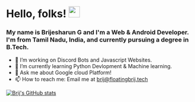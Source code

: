 
# Hello, folks! <img src="https://media.giphy.com/media/Q7LHmoFwVP6Yc1swZs/giphy.gif" width="30px">

### My name is Brijesharun G and I'm a Web & Android Developer. I'm from Tamil Nadu, India, and currently pursuing a degree in B.Tech.

- 🔭 I’m working on Discord Bots and Javascript Websites.
- 🌱 I’m currently learning Python Devlopment & Machine learning.
- 💬 Ask me about Google cloud Platform!
- 📫 How to reach me: Email me at <a href="brij@floatingbrij.tech">brij@floatingbrij.tech</a>

[![Brij's GitHub stats](https://github-readme-stats.vercel.app/api?username=floatingbrij)](https://github.com/anuraghazra/github-readme-stats)

<!--
**floatingbrij/floatingbrij** is a ✨ _special_ ✨ repository because its `README.md` (this file) appears on your GitHub profile.

Here are some ideas to get you started:



- 👯 I’m looking to collaborate on ...
- 🤔 I’m looking for help with ...
- 💬 Ask me about ...

- 😄 Pronouns: ...
- ⚡ Fun fact: ...
-->
